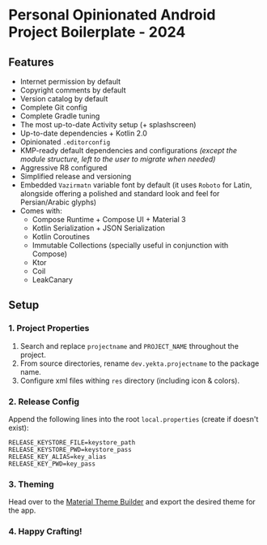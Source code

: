 # Personal Opinionated Android Project Boilerplate - 2024

## Features

+ Internet permission by default
+ Copyright comments by default
+ Version catalog by default
+ Complete Git config
+ Complete Gradle tuning
+ The most up-to-date Activity setup (+ splashscreen)
+ Up-to-date dependencies + Kotlin 2.0
+ Opinionated `.editorconfig`
+ KMP-ready default dependencies and configurations _(except the module structure, left to the user
  to migrate when needed)_
+ Aggressive R8 configured
+ Simplified release and versioning
+ Embedded `Vazirmatn` variable font by default (it uses `Roboto` for Latin, alongside offering a
  polished and standard look and feel for Persian/Arabic glyphs)
+ Comes with:
  + Compose Runtime + Compose UI + Material 3
  + Kotlin Serialization + JSON Serialization
  + Kotlin Coroutines
  + Immutable Collections (specially useful in conjunction with Compose)
  + Ktor
  + Coil
  + LeakCanary

## Setup

### 1. Project Properties

1. Search and replace `projectname` and `PROJECT_NAME` throughout the project.
2. From source directories, rename `dev.yekta.projectname` to the package name.
3. Configure xml files withing `res` directory (including icon & colors).

### 2. Release Config

Append the following lines into the root `local.properties` (create if doesn't exist):

```properties
RELEASE_KEYSTORE_FILE=keystore_path
RELEASE_KEYSTORE_PWD=keystore_pass
RELEASE_KEY_ALIAS=key_alias
RELEASE_KEY_PWD=key_pass
```

### 3. Theming

Head over to the
[Material Theme Builder](https://material-foundation.github.io/material-theme-builder/) and export
the desired theme for the app.

### 4. Happy Crafting!
